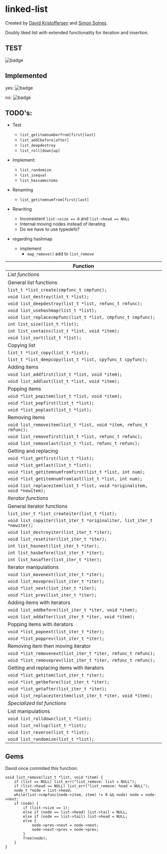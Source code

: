 # linked-list

Created by [David Kristoffersen](https://github.com/davidkristoffersen/) and [Simon Solnes](https://github.com/simonsolnes/).

Doubly liked list with extended functionality for iteration and insertion.

## TEST
![badge](https://img.shields.io/badge/start%20witha-whyyyy%3F-brightgreen.svg?style=flat)

## Implemented

yes: ![badge](https://img.shields.io/badge/implemented-yes-brightgreen.svg?style=flat)

no: ![badge](https://img.shields.io/badge/implemented-no-brightred.svg?style=flat)

## TODO's:

* Test
	* `list_getitemnumberfrom[first|last]`
	* `list_add[before|after]`
	* `list_deepdestroy`
	* `list_roll[down|up]`
* Implement:
	* `list_randomize`
	* `list_isequal`
	* `list_hassameitems`
* Renaming
	* `list_getitemnumfrom[first|last]`
* Rewriting
	* Inconsistent `list->size == 0` and `list->head == NULL`
	* Internal moving nodes instead of iterating
	* Do we have to use typedefs?


* regarding hashmap
	* implement
		* `map_remove()` add to `list_remove`

| Function 																	|
|---------------------------------------------------------------------------|
| *List functions*															|
| General list functions													|
| `list_t *list_create(cmpfunc_t cmpfunc);`									|
| `void list_destroy(list_t *list);`										|
| `void list_deepdestroy(list_t *list, rmfunc_t rmfunc);`					|
| `void list_usehashmap(list_t *list);`										|
| `void list_replacecmpfunc(list_t *list, cmpfunc_t cmpfunc);`				|
| `int list_size(list_t *list);`											|
| `int list_contains(list_t *list, void *item);`							|
| `void list_sort(list_t *list);`											|
| Copying list																|
| `list_t *list_copy(list_t *list);`										|
| `list_t *list_deepcopy(list_t *list, cpyfunc_t cpyfunc);`					|
| Adding items																|
| `void list_addfirst(list_t *list, void *item);`							|
| `void list_addlast(list_t *list, void *item);`							|
| Popping items																|
| `void *list_popitem(list_t *list, void *item);`							|
| `void *list_popfirst(list_t *list);`										|
| `void *list_poplast(list_t *list);`										|
| Removing items															|
| `void list_removeitem(list_t *list, void *item, rmfunc_t rmfunc);`		|
| `void list_removefirst(list_t *list, rmfunc_t rmfunc);`					|
| `void list_removelast(list_t *list, rmfunc_t rmfunc);`					|
| Getting and replacing														|
| `void *list_getfirst(list_t *list);`										|
| `void *list_getlast(list_t *list);`										|
| `void *list_getitemnumfromfirst(list_t *list, int num);`					|
| `void *list_getitemnumfromlast(list_t *list, int num);`					|
| `void list_replaceitem(list_t *list, void *originalitem, void *newitem);`	|
| *Iterator functions*														|
| General iterator functions												|
| `list_iter_t *list_createiter(list_t *list);`								|
| `void list_copyiter(list_iter_t *originaliter, list_iter_t *newiter);`	|
| `void list_destroyiter(list_iter_t *iter);`								|
| `void list_resetiter(list_iter_t *iter);`									|
| `int list_hasnext(list_iter_t *iter);`									|
| `int list_hasbefore(list_iter_t *iter);`									|
| `int list_hasafter(list_iter_t *iter);`									|
| Iterator manipulations													|
| `void list_movenext(list_iter_t *iter);`									|
| `void list_moveprev(list_iter_t *iter);`									|
| `void *list_next(list_iter_t *iter);`										|
| `void *list_prev(list_iter_t *iter);`										|
| Adding items with iterators												|
| `void list_addbefore(list_iter_t *iter, void *item);`						|
| `void list_addafter(list_iter_t *iter, void *item);`						|
| Popping items with iterators												|
| `void *list_popnext(list_iter_t *iter);`									|
| `void *list_popprev(list_iter_t *iter);`									|
| Removing item then moving iterator										|
| `void *list_removenext(list_iter_t *iter, rmfunc_t rmfunc);`				|
| `void *list_removeprev(list_iter_t *iter, rmfunc_t rmfunc);`				|
| Getting and replacing items with iterators								|
| `void *list_getitem(list_iter_t *iter);`									|
| `void *list_getbefore(list_iter_t *iter);`								|
| `void *list_getafter(list_iter_t *iter);`									|
| `void list_replaceiteritem(list_iter_t *iter, void *item);`				|
|*Specialized list functions*												|
| List manipulations														|
| `void list_rolldown(list_t *list);`										|
| `void list_rollup(list_t *list);`											|
| `void list_reverse(list_t *list);`										|
| `void list_randomize(list_t *list);`										|

## Gems

David once commited this function:

```
void list_remove(list_t *list, void *item) {
	if (list == NULL) list_err("list_remove: list = NULL");
	if (list->head == NULL) list_err("list_remove: head = NULL");
	node_t *node = list->head;	
	while(list->cmpfunc(node->item, item) != 0 && node) node = node->next;
	if (node) {
		if (list->size == 1);
		else if (node == list->head) list->tail = NULL;
		else if (node == list->tail) list->head = NULL;
		else {
			node->prev->next = node->next;
			node->next->prev = node->prev;
		}
		free(node);
	}
}
```
